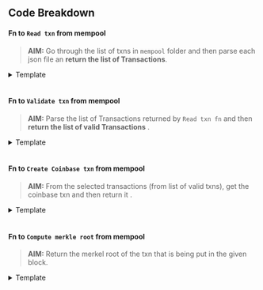 ## Code Breakdown

#### Fn to `Read txn` from mempool

> **AIM:** Go through the list of txns in `mempool` folder and then parse each json file an **return the list of Transactions**.

<details>
<summary>Template</summary>

```python
def read_transactions():
    transactions = []
    mempool_dir = "mempool"
    for filename in os.listdir(mempool_dir):
        with open(os.path.join(mempool_dir, filename), "r") as file:
            transaction_data = json.load(file)
            transactions.append(transaction_data)
    return transactions
```

</details><br>

#### Fn to `Validate txn` from mempool

> **AIM:** Parse the list of Transactions returned by `Read txn fn` and then **return the list of valid Transactions** .

<details>
<summary>Template</summary>

```python
def validate_transactions(transactions):
    valid_transactions = []
    for transaction in transactions:
        # Add validation logic here
        valid_transactions.append(transaction)
    return valid_transactions
```

</details><br>

#### Fn to `Create Coinbase txn` from mempool

> **AIM:** From the selected transactions (from list of valid txns), get the coinbase txn and then return it .

<details>
<summary>Template</summary>

```python
def create_coinbase_transaction():
    coinbase_transaction = {
        # Add coinbase transaction details here
        "txid": "coinbase_txid",
        # Add other fields as needed
    }
    return coinbase_transaction
```

</details><br>

#### Fn to `Compute merkle root` from mempool

> **AIM:** Return the merkel root of the txn that is being put in the given block.

<details>
<summary>Template</summary>

```python
def create_coinbase_transaction():
    coinbase_transaction = {
        # Add coinbase transaction details here
        "txid": "coinbase_txid",
        # Add other fields as needed
    }
    return coinbase_transaction
```

</details><br>

